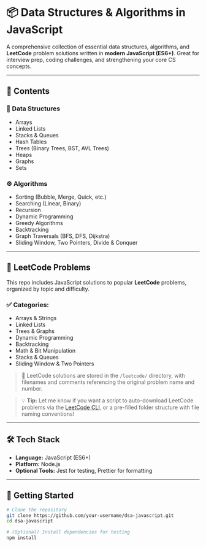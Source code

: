 # 📦 Data Structures & Algorithms in JavaScript

A comprehensive collection of essential data structures, algorithms, and **LeetCode** problem solutions written in **modern JavaScript (ES6+)**. Great for interview prep, coding challenges, and strengthening your core CS concepts.

---

## 📁 Contents

### 🧱 Data Structures
- Arrays
- Linked Lists
- Stacks & Queues
- Hash Tables
- Trees (Binary Trees, BST, AVL Trees)
- Heaps
- Graphs
- Sets

### ⚙️ Algorithms
- Sorting (Bubble, Merge, Quick, etc.)
- Searching (Linear, Binary)
- Recursion
- Dynamic Programming
- Greedy Algorithms
- Backtracking
- Graph Traversals (BFS, DFS, Dijkstra)
- Sliding Window, Two Pointers, Divide & Conquer

---

## 🧩 LeetCode Problems

This repo includes JavaScript solutions to popular **LeetCode** problems, organized by topic and difficulty.

### ✅ Categories:
- Arrays & Strings
- Linked Lists
- Trees & Graphs
- Dynamic Programming
- Backtracking
- Math & Bit Manipulation
- Stacks & Queues
- Sliding Window & Two Pointers

> 📂 LeetCode solutions are stored in the `/leetcode/` directory, with filenames and comments referencing the original problem name and number.

> 💡 **Tip:** Let me know if you want a script to auto-download LeetCode problems via the [LeetCode CLI](https://github.com/LeetCode-OpenSource/leetcode-cli), or a pre-filled folder structure with file naming conventions!

---

## 🛠️ Tech Stack

- **Language:** JavaScript (ES6+)
- **Platform:** Node.js
- **Optional Tools:** Jest for testing, Prettier for formatting

---

## 🚀 Getting Started

```bash
# Clone the repository
git clone https://github.com/your-username/dsa-javascript.git
cd dsa-javascript

# (Optional) Install dependencies for testing
npm install

